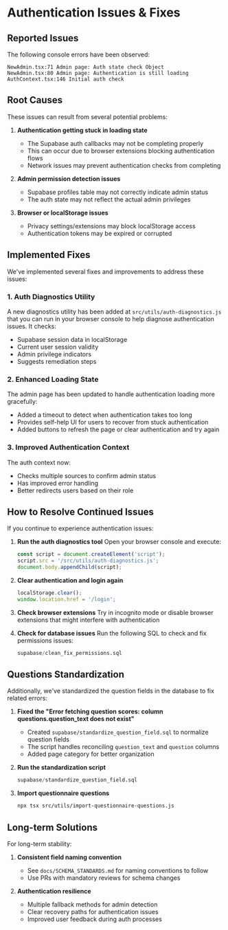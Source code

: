 # Authentication Issues & Fixes

## Reported Issues

The following console errors have been observed:
```
NewAdmin.tsx:71 Admin page: Auth state check Object
NewAdmin.tsx:80 Admin page: Authentication is still loading
AuthContext.tsx:146 Initial auth check
```

## Root Causes

These issues can result from several potential problems:

1. **Authentication getting stuck in loading state**
   - The Supabase auth callbacks may not be completing properly
   - This can occur due to browser extensions blocking authentication flows
   - Network issues may prevent authentication checks from completing

2. **Admin permission detection issues**
   - Supabase profiles table may not correctly indicate admin status
   - The auth state may not reflect the actual admin privileges

3. **Browser or localStorage issues**
   - Privacy settings/extensions may block localStorage access
   - Authentication tokens may be expired or corrupted

## Implemented Fixes

We've implemented several fixes and improvements to address these issues:

### 1. Auth Diagnostics Utility

A new diagnostics utility has been added at `src/utils/auth-diagnostics.js` that you can run in your browser console to help diagnose authentication issues. It checks:

- Supabase session data in localStorage
- Current user session validity
- Admin privilege indicators
- Suggests remediation steps

### 2. Enhanced Loading State

The admin page has been updated to handle authentication loading more gracefully:

- Added a timeout to detect when authentication takes too long
- Provides self-help UI for users to recover from stuck authentication
- Added buttons to refresh the page or clear authentication and try again

### 3. Improved Authentication Context

The auth context now:

- Checks multiple sources to confirm admin status
- Has improved error handling
- Better redirects users based on their role

## How to Resolve Continued Issues

If you continue to experience authentication issues:

1. **Run the auth diagnostics tool**
   Open your browser console and execute:
   ```javascript
   const script = document.createElement('script');
   script.src = '/src/utils/auth-diagnostics.js';
   document.body.appendChild(script);
   ```

2. **Clear authentication and login again**
   ```javascript
   localStorage.clear();
   window.location.href = '/login';
   ```

3. **Check browser extensions**
   Try in incognito mode or disable browser extensions that might interfere with authentication

4. **Check for database issues**
   Run the following SQL to check and fix permissions issues:
   ```sql
   supabase/clean_fix_permissions.sql
   ```

## Questions Standardization

Additionally, we've standardized the question fields in the database to fix related errors:

1. **Fixed the "Error fetching question scores: column questions.question_text does not exist"**
   - Created `supabase/standardize_question_field.sql` to normalize question fields
   - The script handles reconciling `question_text` and `question` columns
   - Added page category for better organization

2. **Run the standardization script**
   ```sql
   supabase/standardize_question_field.sql
   ```

3. **Import questionnaire questions**
   ```bash
   npx tsx src/utils/import-questionnaire-questions.js
   ```

## Long-term Solutions

For long-term stability:

1. **Consistent field naming convention**
   - See `docs/SCHEMA_STANDARDS.md` for naming conventions to follow
   - Use PRs with mandatory reviews for schema changes

2. **Authentication resilience**
   - Multiple fallback methods for admin detection
   - Clear recovery paths for authentication issues
   - Improved user feedback during auth processes
